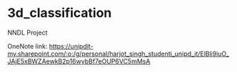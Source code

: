 # 3d_classification
NNDL Project


OneNote link:
https://unipdit-my.sharepoint.com/:o:/g/personal/harjot_singh_studenti_unipd_it/ElBli9iuO_JAjE5xBWZAewkB2p16wybBf7eOUP6VC5mMsA
